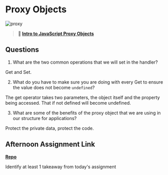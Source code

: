 # Proxy Objects

![proxy](https://bcw.blob.core.windows.net/public/img/journals/5120113092091727)

> **📖 [Intro to JavaScript Proxy Objects](https://codeworksacademy.com/fs-student-guide/resources/wk3/03-Proxies)**

## Questions

1. What are the two common operations that we will set in the handler?

Get and Set.

2. What do you have to make sure you are doing with every Get to ensure the value does not become `undefined`?

The get operator takes two parameters, the object itself and the property being accessed. That if not defined will become undefined.

3. What are some of the benefits of the proxy object that we are using in our structure for applications?

Protect the private data, protect the code.

## Afternoon Assignment Link

**[Repo](https://github.com/JoaoLucasMelo/late-fall21-gregslistmvc)**

Identify at least 1 takeaway from today's assignment
